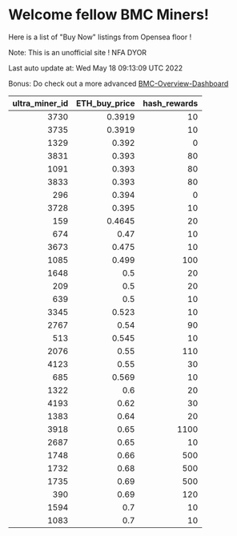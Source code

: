 # Welcome fellow BMC Miners!
Here is a list of "Buy Now" listings from Opensea floor !

Note: This is an unofficial site ! NFA DYOR

Last auto update at: Wed May 18 09:13:09 UTC 2022

Bonus: Do check out a more advanced [BMC-Overview-Dashboard](https://dune.com/defifunk/BMC-Overview-Dashboard)


|   ultra_miner_id |   ETH_buy_price |   hash_rewards |
|-----------------:|----------------:|---------------:|
|             3730 |          0.3919 |             10 |
|             3735 |          0.3919 |             10 |
|             1329 |          0.392  |              0 |
|             3831 |          0.393  |             80 |
|             1091 |          0.393  |             80 |
|             3833 |          0.393  |             80 |
|              296 |          0.394  |              0 |
|             3728 |          0.395  |             10 |
|              159 |          0.4645 |             20 |
|              674 |          0.47   |             10 |
|             3673 |          0.475  |             10 |
|             1085 |          0.499  |            100 |
|             1648 |          0.5    |             20 |
|              209 |          0.5    |             20 |
|              639 |          0.5    |             10 |
|             3345 |          0.523  |             10 |
|             2767 |          0.54   |             90 |
|              513 |          0.545  |             10 |
|             2076 |          0.55   |            110 |
|             4123 |          0.55   |             30 |
|              685 |          0.569  |             10 |
|             1322 |          0.6    |             20 |
|             4193 |          0.62   |             30 |
|             1383 |          0.64   |             20 |
|             3918 |          0.65   |           1100 |
|             2687 |          0.65   |             10 |
|             1748 |          0.66   |            500 |
|             1732 |          0.68   |            500 |
|             1735 |          0.69   |            500 |
|              390 |          0.69   |            120 |
|             1594 |          0.7    |             10 |
|             1083 |          0.7    |             10 |